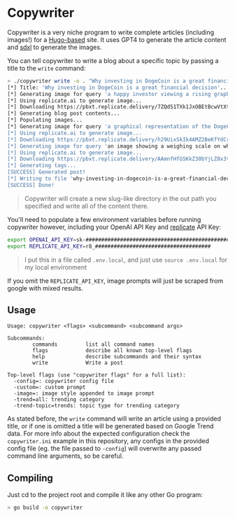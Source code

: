 # Copywriter

Copywriter is a very niche program to write complete articles (including images!) for a [Hugo-based](https://gohugo.io/) site. It uses GPT4 to generate the article content and [sdxl](https://replicate.com/stability-ai/sdxl/api) to generate the images.

You can tell copywriter to write a blog about a specific topic by passing a title to the `write` command:
```sh
> ./copywriter write -o . "Why investing in DogeCoin is a great financial decision"
[*] Title: 'Why investing in DogeCoin is a great financial decision'...
[*] Generating image for query 'a happy investor viewing a rising graph representing the increase in value of DogeCoin'...
[*] Using replicate.ai to generate image...
[*] Downloading https://pbxt.replicate.delivery/7ZQdS1TXk1JxOBEtBcwVtXtceoa5u2Mm2RQ9YiAjkVOVlUvIA/out-0.png to 'why-investing-in-dogecoin-is-a-great-financial-decision/file_1.jpg'...
[*] Generating blog post contents...
[*] Populating images...
[*] Generating image for query 'a graphical representation of the DogeCoin's price increase in 2021'...
[*] Using replicate.ai to generate image...
[*] Downloading https://pbxt.replicate.delivery/h29UixSkIk4AMZ2BeKfYdCr8GeqcYZrcqY6ZRaQGjPi4XS9iA/out-0.png to 'why-investing-in-dogecoin-is-a-great-financial-decision/file_2.jpg'...
[*] Generating image for query 'an image showing a weighing scale on which the advantages and risks of investing in DogeCoin are measured'...
[*] Using replicate.ai to generate image...
[*] Downloading https://pbxt.replicate.delivery/AAmnfHfGSKkZ30bYjLZ8x3t019uYe6bfFrYQtZ3ZT1QegJ1LC/out-0.png to 'why-investing-in-dogecoin-is-a-great-financial-decision/file_3.jpg'...
[*] Generating tags...
[SUCCESS] Generated post!
[*] Writing to file 'why-investing-in-dogecoin-is-a-great-financial-decision/index.md'...
[SUCCESS] Done!
```
> Copywriter will create a new slug-like directory in the out path you specified and write all of the content there.

You'll need to populate a few environment variables before running copywriter however, including your OpenAI API Key and [replicate](https://replicate.com) API Key:
```sh
export OPENAI_API_KEY=sk-################################################
export REPLICATE_API_KEY=r8_#####################################
```
> I put this in a file called `.env.local`, and just use `source .env.local` for my local environment

If you omit the `REPLICATE_API_KEY`, image prompts will just be scraped from google with mixed results.

## Usage

```
Usage: copywriter <flags> <subcommand> <subcommand args>

Subcommands:
        commands         list all command names
        flags            describe all known top-level flags
        help             describe subcommands and their syntax
        write            Write a post

Top-level flags (use "copywriter flags" for a full list):
  -config=: copywriter config file
  -custom=: custom prompt
  -image=: image style appended to image prompt
  -trend=all: trending category
  -trend-topic=trends: topic type for trending category
```

As stated before, the `write` command will write an article using a provided title, or if one is omitted a title will be generated based on Google Trend data. For more info about the expected configuration check the `copywriter.ini` example in this repository, any configs in the provided config file (eg. the file passed to `-config`) will overwrite any passed command line arguments, so be careful.

## Compiling

Just cd to the project root and compile it like any other Go program:
```sh
> go build -o copywriter
```